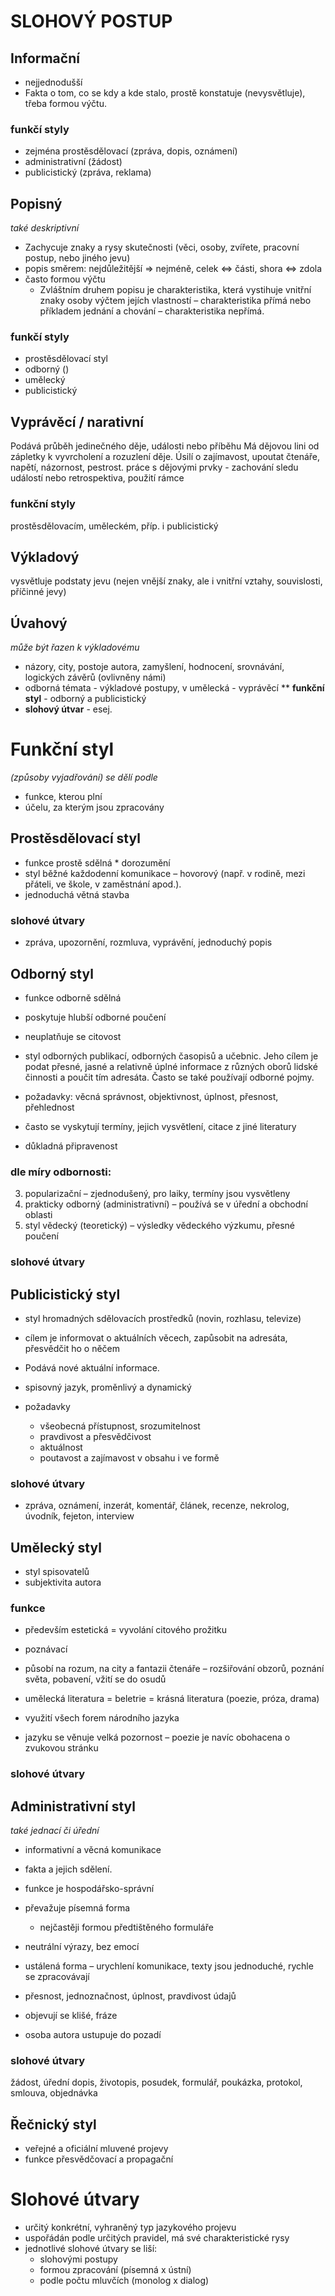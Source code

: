 # SLOHOVÝ POSTUP
## Informační
* nejjednodušší
* Fakta o tom, co se kdy a kde stalo, prostě konstatuje (nevysvětluje), třeba formou výčtu.
### funkčí styly
* zejména prostěsdělovací (zpráva, dopis, oznámení)
* administrativní (žádost)
* publicistický (zpráva, reklama)

## Popisný
_také deskriptivní_
* Zachycuje znaky a rysy skutečnosti (věci, osoby, zvířete, pracovní postup, nebo jiného jevu)
* popis směrem: nejdůležitější => nejméně, celek <=> části, shora <=> zdola 
* často formou výčtu
	* Zvláštním druhem popisu je charakteristika, která vystihuje vnitřní znaky osoby výčtem jejích vlastností – charakteristika přímá nebo příkladem jednání a chování – charakteristika nepřímá.
### funkčí styly
* prostěsdělovací styl
* odborný ()
* umělecký
* publicistický

## Vyprávěcí / narativní
Podává průběh jedinečného děje, události nebo příběhu
Má dějovou lini od zápletky k vyvrcholení a rozuzlení děje.
Úsilí o zajímavost, upoutat čtenáře, napětí, názornost, pestrost.
práce s dějovými prvky - zachování sledu událostí nebo retrospektiva, použití rámce

### funkční styly
prostěsdělovacím, uměleckém, příp. i publicistický

## Výkladový
vysvětluje podstaty jevu (nejen vnější znaky, ale i vnitřní vztahy, souvislosti, příčinné jevy)
## Úvahový
_může být řazen k výkladovému_
* názory, city, postoje autora, zamyšlení, hodnocení, srovnávání, logických závěrů (ovlivněny námi)
* odborná témata - výkladové postupy, v umělecká - vyprávěcí
** **funkční styl** - odborný a publicistický
* **slohový útvar** - esej.




# Funkční styl
_(způsoby vyjadřování) se dělí podle_

* funkce, kterou plní
* účelu, za kterým jsou zpracovány

## Prostěsdělovací styl
* funkce prostě sdělná * dorozumění
* styl běžné každodenní komunikace – hovorový (např. v rodině, mezi přáteli, ve škole, v zaměstnání apod.).
* jednoduchá větná stavba
### slohové útvary
* zpráva, upozornění, rozmluva, vyprávění, jednoduchý popis



## Odborný styl
* funkce odborně sdělná
* poskytuje hlubší odborné poučení
* neuplatňuje se citovost
* styl odborných publikací, odborných časopisů a učebnic. Jeho cílem je podat přesné, jasné a relativně úplné informace z různých oborů lidské činnosti a poučit tím adresáta. Často se také používají odborné pojmy.

* požadavky: věcná správnost, objektivnost, úplnost, přesnost, přehlednost
* často se vyskytují termíny, jejich vysvětlení, citace z jiné literatury
* důkladná připravenost

### dle míry odbornosti:
3. popularizační – zjednodušený, pro laiky, termíny jsou vysvětleny
2. prakticky odborný (administrativní) – používá se v úřední a obchodní oblasti
1. styl vědecký (teoretický) – výsledky vědeckého výzkumu, přesné poučení
### slohové útvary



## Publicistický styl
* styl hromadných sdělovacích prostředků (novin, rozhlasu, televize)
* cílem je informovat o aktuálních věcech, zapůsobit na adresáta, přesvědčit ho o něčem
* Podává nové aktuální informace.
* spisovný jazyk, proměnlivý a dynamický

* požadavky
	* všeobecná přístupnost, srozumitelnost
	* pravdivost a přesvědčivost
	* aktuálnost
	* poutavost a zajímavost v obsahu i ve formě

### slohové útvary
* zpráva, oznámení, inzerát, komentář, článek, recenze, nekrolog, úvodník, fejeton, interview

## Umělecký styl
* styl spisovatelů
* subjektivita autora
### funkce
* především estetická = vyvolání citového prožitku
* poznávací

* působí na rozum, na city a fantazii čtenáře – rozšiřování obzorů, poznání světa, pobavení, vžití se do osudů

* umělecká literatura = beletrie = krásná literatura (poezie, próza, drama)
* využití všech forem národního jazyka
* jazyku se věnuje velká pozornost – poezie je navíc obohacena o zvukovou stránku

### slohové útvary

## Administrativní styl
_také jednací či úřední_
* informativní a věcná komunikace
* fakta a jejich sdělení.

* funkce je hospodářsko-správní
* převažuje písemná forma
	* nejčastěji formou předtištěného formuláře
* neutrální výrazy, bez emocí

* ustálená forma – urychlení komunikace, texty jsou jednoduché, rychle se zpracovávají
* přesnost, jednoznačnost, úplnost, pravdivost údajů
* objevují se klišé, fráze
* osoba autora ustupuje do pozadí

### slohové útvary
žádost, úřední dopis, životopis, posudek, formulář, poukázka, protokol, smlouva, objednávka

## Řečnický styl
* veřejné a oficiální mluvené projevy
* funkce přesvědčovací a propagační






# Slohové útvary
* určitý konkrétní, vyhraněný typ jazykového projevu
* uspořádán podle určitých pravidel, má své charakteristické rysy
* jednotlivé slohové útvary se liší:
	* slohovými postupy
	* formou zpracování (písemná x ústní)
	* podle počtu mluvčích (monolog x dialog)
